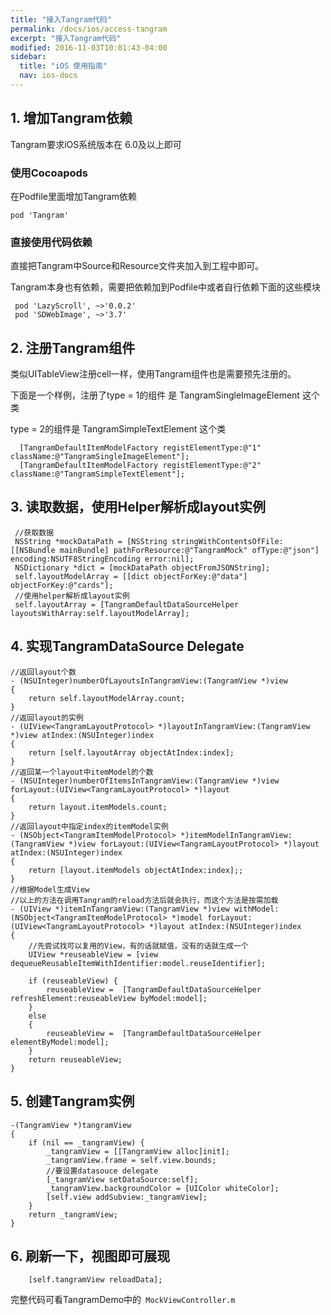 ```yaml
---
title: "接入Tangram代码"
permalink: /docs/ios/access-tangram
excerpt: "接入Tangram代码"
modified: 2016-11-03T10:01:43-04:00
sidebar:
  title: "iOS 使用指南"
  nav: ios-docs
---
```



## 1. 增加Tangram依赖

Tangram要求iOS系统版本在 6.0及以上即可

### 使用Cocoapods

在Podfile里面增加Tangram依赖

````
pod 'Tangram'
````

### 直接使用代码依赖

直接把Tangram中Source和Resource文件夹加入到工程中即可。

Tangram本身也有依赖，需要把依赖加到Podfile中或者自行依赖下面的这些模块

```
 pod 'LazyScroll', ~>'0.0.2'
 pod 'SDWebImage', ~>'3.7'
```

## 2. 注册Tangram组件

类似UITableView注册cell一样，使用Tangram组件也是需要预先注册的。

下面是一个样例，注册了type = 1的组件 是 TangramSingleImageElement 这个类

type = 2的组件是 TangramSimpleTextElement 这个类

```objc
  [TangramDefaultItemModelFactory registElementType:@"1" className:@"TangramSingleImageElement"];
  [TangramDefaultItemModelFactory registElementType:@"2" className:@"TangramSimpleTextElement"];
```

## 3. 读取数据，使用Helper解析成layout实例

```objc
 //获取数据
 NSString *mockDataPath = [NSString stringWithContentsOfFile:[[NSBundle mainBundle] pathForResource:@"TangramMock" ofType:@"json"] encoding:NSUTF8StringEncoding error:nil];
 NSDictionary *dict = [mockDataPath objectFromJSONString];
 self.layoutModelArray = [[dict objectForKey:@"data"] objectForKey:@"cards"];
 //使用helper解析成layout实例
 self.layoutArray = [TangramDefaultDataSourceHelper layoutsWithArray:self.layoutModelArray];
```

## 4. 实现TangramDataSource Delegate

```objc
//返回layout个数
- (NSUInteger)numberOfLayoutsInTangramView:(TangramView *)view
{
    return self.layoutModelArray.count;
}
//返回layout的实例
- (UIView<TangramLayoutProtocol> *)layoutInTangramView:(TangramView *)view atIndex:(NSUInteger)index
{
    return [self.layoutArray objectAtIndex:index];
}
//返回某一个layout中itemModel的个数
- (NSUInteger)numberOfItemsInTangramView:(TangramView *)view forLayout:(UIView<TangramLayoutProtocol> *)layout
{
    return layout.itemModels.count;
}
//返回layout中指定index的itemModel实例
- (NSObject<TangramItemModelProtocol> *)itemModelInTangramView:(TangramView *)view forLayout:(UIView<TangramLayoutProtocol> *)layout atIndex:(NSUInteger)index
{
    return [layout.itemModels objectAtIndex:index];;
}
//根据Model生成View
//以上的方法在调用Tangram的reload方法后就会执行，而这个方法是按需加载
- (UIView *)itemInTangramView:(TangramView *)view withModel:(NSObject<TangramItemModelProtocol> *)model forLayout:(UIView<TangramLayoutProtocol> *)layout atIndex:(NSUInteger)index
{
    //先尝试找可以复用的View，有的话就赋值，没有的话就生成一个
    UIView *reuseableView = [view dequeueReusableItemWithIdentifier:model.reuseIdentifier];
    
    if (reuseableView) {
        reuseableView =  [TangramDefaultDataSourceHelper refreshElement:reuseableView byModel:model];
    }
    else
    {
        reuseableView =  [TangramDefaultDataSourceHelper elementByModel:model];
    }
    return reuseableView;
}
```

## 5. 创建Tangram实例

```objc
-(TangramView *)tangramView
{
    if (nil == _tangramView) {
        _tangramView = [[TangramView alloc]init];
        _tangramView.frame = self.view.bounds;
        //要设置datasouce delegate
        [_tangramView setDataSource:self];
        _tangramView.backgroundColor = [UIColor whiteColor];
        [self.view addSubview:_tangramView];
    }
    return _tangramView;
}
```

## 6. 刷新一下，视图即可展现

```objc
    [self.tangramView reloadData];
```

完整代码可看TangramDemo中的`` MockViewController.m``






